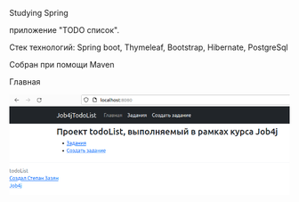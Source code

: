 Studying Spring

приложение "TODO список".

Стек технологий: Spring boot, Thymeleaf, Bootstrap, Hibernate, PostgreSql

Собран при помощи Maven

Главная

![img.png](source/img.png)